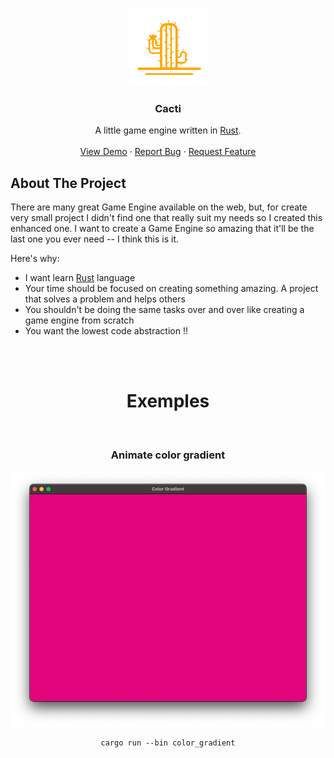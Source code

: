 <p align="center">
    <img src="images/logo.svg" alt="Logo" height="125">
    <h3 align="center">Cacti</h3>
    <p align="center">
        A little game engine written in <a href="https://www.rust-lang.org/">Rust</a>.
        <br />
        <br />
        <a href="https://github.com/5aitama/cacti">View Demo</a>
        ·
        <a href="https://github.com/5aitama/cacti/issues">Report Bug</a>
        ·
        <a href="https://github.com/5aitama/cacti/issues">Request Feature</a>
    </p>
</p>

## About The Project

There are many great Game Engine available on the web, but, for create very small project I didn't find one that really suit my needs so I created this enhanced one. I want to create a Game Engine so amazing that it'll be the last one you ever need -- I think this is it.

Here's why:
* I want learn [Rust](https://www.rust-lang.org/) language
* Your time should be focused on creating something amazing. A project that solves a problem and helps others
* You shouldn't be doing the same tasks over and over like creating a game engine from scratch
* You want the lowest code abstraction !!

<br />
<br />

<h1 align="center">Exemples</h1>

<br />

<h3 align="center">Animate color gradient</h3>
<p align="center">
    <img src="images/color_gradient.png" alt="Logo">
</p>
<pre align="center"><code>cargo run --bin color_gradient</code></pre>